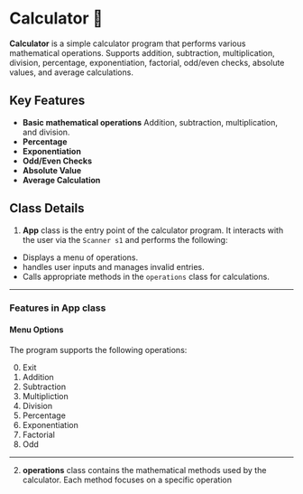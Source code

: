# Calculator 🧮
**Calculator** is a simple calculator program that performs various mathematical operations. Supports addition, subtraction, multiplication, division, percentage, exponentiation, factorial, odd/even checks, absolute values, and average calculations.

## Key Features
- **Basic mathematical operations** Addition, subtraction, multiplication, and  division.
- **Percentage**
- **Exponentiation**
- **Odd/Even Checks**
- **Absolute Value**
- **Average Calculation**

## Class Details

1. **App** class is the entry point of the calculator program. It interacts with the user via the `Scanner s1`  and performs the following:
- Displays a menu of operations.
- handles user inputs and manages invalid entries.
- Calls appropriate methods in the `operations` class for calculations.
---
### **Features in App class**
####  **Menu Options**
The program supports the following operations:

0. Exit
1. Addition
2. Subtraction
3. Multipliction
4. Division
5. Percentage
6. Exponentiation
7. Factorial
8. Odd

---


2. **operations** class contains the mathematical methods used by the calculator. Each method focuses on a specific operation



<!--stackedit_data:
eyJoaXN0b3J5IjpbLTgzNTI0Nzg3MCwtMTk3Mzk4Mjk0MSwxMT
gxNDk4ODY1LC00NDYzMTkxNDIsMjA0MjI3OTIwOSw0MjQ1NjI5
MDRdfQ==
-->
